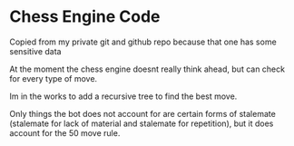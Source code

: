 # Chess Engine Code
Copied from my private git and github repo because that one has some sensitive data

At the moment the chess engine doesnt really think ahead, but can check for every type of move.

Im in the works to add a recursive tree to find the best move.

Only things the bot does not account for are certain forms of stalemate (stalemate for lack of material and stalemate for repetition), but it does account for the 50 move rule.
